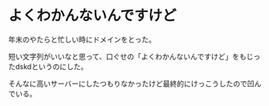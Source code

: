 # よくわかんないんですけど

年末のやたらと忙しい時にドメインをとった。

短い文字列がいいなと思って、口ぐせの「よくわかんないんですけど」をもじったdskdというのにした。

そんなに高いサーバーにしたつもりなかったけど最終的にけっこうしたので凹んでいる。